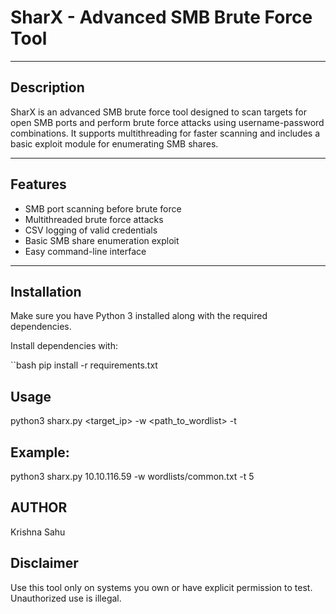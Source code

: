 # SharX - Advanced SMB Brute Force Tool


---

## Description
SharX is an advanced SMB brute force tool designed to scan targets for open SMB ports and perform brute force attacks using username-password combinations. It supports multithreading for faster scanning and includes a basic exploit module for enumerating SMB shares.

---

## Features
- SMB port scanning before brute force
- Multithreaded brute force attacks
- CSV logging of valid credentials
- Basic SMB share enumeration exploit
- Easy command-line interface

---

## Installation
Make sure you have Python 3 installed along with the required dependencies.

Install dependencies with:

``bash
pip install -r requirements.txt


## Usage
python3 sharx.py <target_ip> -w <path_to_wordlist> -t <threads>

## Example:
python3 sharx.py 10.10.116.59 -w wordlists/common.txt -t 5


## AUTHOR
Krishna Sahu



## Disclaimer
Use this tool only on systems you own or have explicit permission to test. Unauthorized use is illegal.


